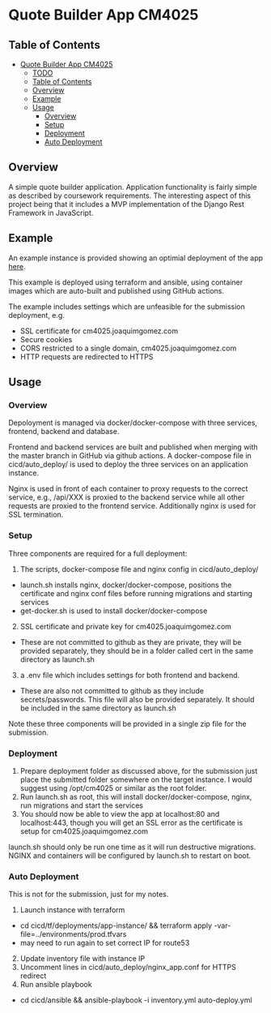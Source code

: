 # Quote Builder App CM4025

## Table of Contents

- [Quote Builder App CM4025](#quote-builder-app-cm4025)
  - [TODO](#todo)
  - [Table of Contents](#table-of-contents)
  - [Overview](#overview)
  - [Example](#example)
  - [Usage](#usage)
    - [Overview](#overview-1)
    - [Setup](#setup)
    - [Deployment](#deployment)
    - [Auto Deployment](#auto-deployment)

## Overview

A simple quote builder application. Application functionality is fairly simple
as described by coursework requirements. The interesting aspect of this project
being that it includes a MVP implementation of the Django Rest Framework in
JavaScript.

## Example

An example instance is provided showing an optimial deployment of the app
[here](https://cm4025.joaquimgomez.com).

This example is deployed using terraform and ansible, using container images
which are auto-built and published using GitHub actions.

The example includes settings which are unfeasible for the submission deployment, e.g. 

- SSL certificate for cm4025.joaquimgomez.com
- Secure cookies
- CORS restricted to a single domain, cm4025.joaquimgomez.com
- HTTP requests are redirected to HTTPS

## Usage

### Overview

Depoloyment is managed via docker/docker-compose with three services, frontend,
backend and database.

Frontend and backend services are built and published when merging with the
master branch in GitHub via github actions.  A docker-compose file in
cicd/auto_deploy/ is used to deploy the three services on an application
instance.

Nginx is used in front of each container to proxy requests to the correct
service, e.g., /api/XXX is proxied to the backend service while all other
requests are proxied to the frontend service. Additionally nginx is used for
SSL termination.

### Setup

Three components are required for a full deployment:

1. The scripts, docker-compose file and nginx config in cicd/auto_deploy/
  - launch.sh installs nginx, docker/docker-compose, positions the certificate
    and nginx conf files before running migrations and starting services
  - get-docker.sh is used to install docker/docker-compose
2. SSL certificate and private key for cm4025.joaquimgomez.com
  - These are not committed to github as they are private, they will be
    provided separately, they should be in a folder called cert in the same
    directory as launch.sh
3. a .env file which includes settings for both frontend and backend.
  - These are also not committed to github as they include secrets/passwords.
    This file will also be provided separately. It should be included in the
    same directory as launch.sh

Note these three components will be provided in a single zip file for the
submission.

### Deployment

1. Prepare deployment folder as discussed above, for the submission just place the submitted folder somewhere on the target instance. I would suggest using /opt/cm4025 or similar as the root folder.
2. Run launch.sh as root, this will install docker/docker-compose, nginx, run migrations and start the services
3. You should now be able to view the app at localhost:80 and localhost:443, though you will get an SSL error as the certificate is setup for cm4025.joaquimgomez.com

launch.sh should only be run one time as it will run destructive migrations. NGINX and containers will be configured by launch.sh to restart on boot.


### Auto Deployment

This is not for the submission, just for my notes.

1. Launch instance with terraform
  - cd cicd/tf/deployments/app-instance/ && terraform apply -var-file=../environments/prod.tfvars
  - may need to run again to set correct IP for route53
2. Update inventory file with instance IP
3. Uncomment lines in cicd/auto_deploy/nginx_app.conf for HTTPS redirect
2. Run ansible playbook
  - cd cicd/ansible && ansible-playbook -i inventory.yml auto-deploy.yml
